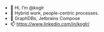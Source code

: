 - 👋 Hi, I’m @koglr
- 👀 Hybrid work, people-centric processes.
- 🌱 GraphDBs, Jetbrains Compose
- 📫 https://www.linkedin.com/in/koglr/

<!---
koglr/koglr is a ✨ special ✨ repository because its `README.md` (this file) appears on your GitHub profile.
You can click the Preview link to take a look at your changes.
--->
